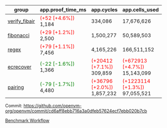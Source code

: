 | group | app.proof_time_ms | app.cycles | app.cells_used | leaf.proof_time_ms | leaf.cycles | leaf.cells_used |
| -- | -- | -- | -- | -- | -- | -- |
| [verify_fibair](https://github.com/openvm-org/openvm/blob/benchmark-results/benchmarks-pr/1689/verify_fibair-cd6aff8ebb716a3a0dfeb57624ecf7ebb020b7cb.md) |<span style='color: red'>(+52 [+4.6%])</span> 1,184 |  334,086 |  17,676,626 |- | - | - |
| [fibonacci](https://github.com/openvm-org/openvm/blob/benchmark-results/benchmarks-pr/1689/fibonacci-cd6aff8ebb716a3a0dfeb57624ecf7ebb020b7cb.md) |<span style='color: red'>(+29 [+1.2%])</span> 2,500 |  1,500,277 |  50,589,503 |- | - | - |
| [regex](https://github.com/openvm-org/openvm/blob/benchmark-results/benchmarks-pr/1689/regex-cd6aff8ebb716a3a0dfeb57624ecf7ebb020b7cb.md) |<span style='color: red'>(+79 [+1.1%])</span> 7,456 |  4,165,226 |  166,511,152 |- | - | - |
| [ecrecover](https://github.com/openvm-org/openvm/blob/benchmark-results/benchmarks-pr/1689/ecrecover-cd6aff8ebb716a3a0dfeb57624ecf7ebb020b7cb.md) |<span style='color: green'>(-22 [-1.6%])</span> 1,366 | <span style='color: red'>(+20412 [+7.1%])</span> 309,859 | <span style='color: red'>(+672913 [+4.7%])</span> 15,143,099 |- | - | - |
| [pairing](https://github.com/openvm-org/openvm/blob/benchmark-results/benchmarks-pr/1689/pairing-cd6aff8ebb716a3a0dfeb57624ecf7ebb020b7cb.md) |<span style='color: green'>(-79 [-1.7%])</span> 4,480 | <span style='color: red'>(+36796 [+2.0%])</span> 1,857,232 | <span style='color: red'>(+1223114 [+1.3%])</span> 97,055,521 |- | - | - |


Commit: https://github.com/openvm-org/openvm/commit/cd6aff8ebb716a3a0dfeb57624ecf7ebb020b7cb

[Benchmark Workflow](https://github.com/openvm-org/openvm/actions/runs/15285980600)
